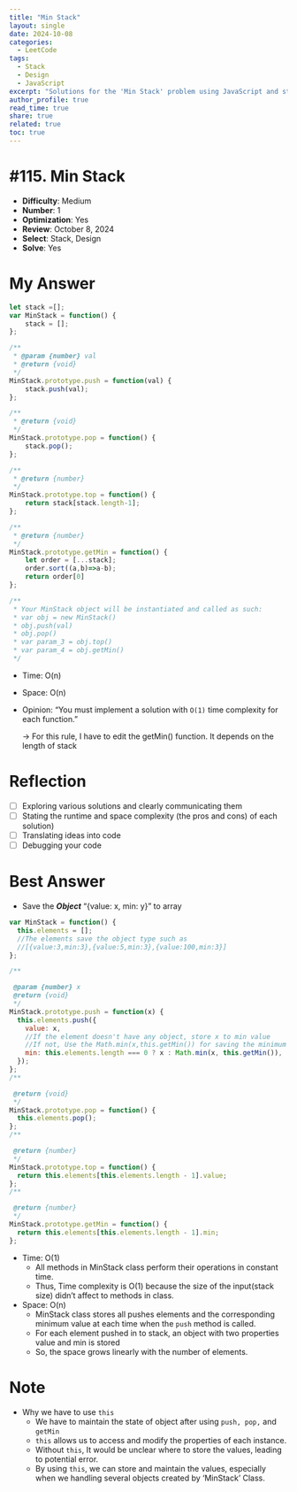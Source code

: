 ```yaml
---
title: "Min Stack"
layout: single
date: 2024-10-08
categories: 
  - LeetCode
tags: 
  - Stack
  - Design
  - JavaScript
excerpt: "Solutions for the 'Min Stack' problem using JavaScript and stacks."
author_profile: true
read_time: true
share: true
related: true
toc: true
---
```

# #115. Min Stack

- **Difficulty**: Medium
- **Number**: 1  
- **Optimization**: Yes
- **Review**: October 8, 2024  
- **Select**: Stack, Design  
- **Solve**: Yes



# My Answer

```jsx
let stack =[];
var MinStack = function() {
    stack = [];
};

/** 
 * @param {number} val
 * @return {void}
 */
MinStack.prototype.push = function(val) {
    stack.push(val);
};

/**
 * @return {void}
 */
MinStack.prototype.pop = function() {
    stack.pop();
};

/**
 * @return {number}
 */
MinStack.prototype.top = function() {
    return stack[stack.length-1];
};

/**
 * @return {number}
 */
MinStack.prototype.getMin = function() {
    let order = [...stack];
    order.sort((a,b)=>a-b);
    return order[0]
};

/** 
 * Your MinStack object will be instantiated and called as such:
 * var obj = new MinStack()
 * obj.push(val)
 * obj.pop()
 * var param_3 = obj.top()
 * var param_4 = obj.getMin()
 */
```

- Time: O(n)
- Space: O(n)
- Opinion: “You must implement a solution with `O(1)` time complexity for each function.”
    
    → For this rule, I have to edit the getMin() function. It depends on the length of stack 
    

# Reflection

- [ ]  Exploring various solutions and clearly communicating them
- [ ]  Stating the runtime and space complexity (the pros and cons) of each solution)
- [ ]  Translating ideas into code
- [ ]  Debugging your code

# Best Answer

- Save the ***Object*** “{value: x, min: y}” to array

```jsx
var MinStack = function() {
  this.elements = [];
  //The elements save the object type such as 
  //[{value:3,min:3},{value:5,min:3},{value:100,min:3}]
};

/**

 @param {number} x
 @return {void}
 */
MinStack.prototype.push = function(x) {
  this.elements.push({
    value: x,
    //If the element doesn't have any object, store x to min value
    //If not, Use the Math.min(x,this.getMin()) for saving the minimum value 
    min: this.elements.length === 0 ? x : Math.min(x, this.getMin()),
  });
};
/**

 @return {void}
 */
MinStack.prototype.pop = function() {
  this.elements.pop();
};
/**

 @return {number}
 */
MinStack.prototype.top = function() {
  return this.elements[this.elements.length - 1].value;
};
/**

 @return {number}
 */
MinStack.prototype.getMin = function() {
  return this.elements[this.elements.length - 1].min;
};
```

- Time: O(1)
    - All methods in MinStack class perform their operations in constant time.
    - Thus, Time complexity is O(1) because the size of the input(stack size) didn’t affect to methods in class.
- Space: O(n)
    - MinStack class stores all pushes elements and the corresponding minimum value at each time when the `push` method is called.
    - For each element pushed in to stack, an object with two properties value and min is stored
    - So, the space grows linearly with the number of elements.

# Note

- Why we have to use `this`
    - We have to maintain the state of object after using `push, pop,` and `getMin`
    - `this`  allows us to access and modify the properties of each instance.
    - Without `this`, It would be unclear where to store the values, leading to potential error.
    - By using `this`, we can store and maintain the values, especially when we handling several objects created by ‘MinStack’ Class.
